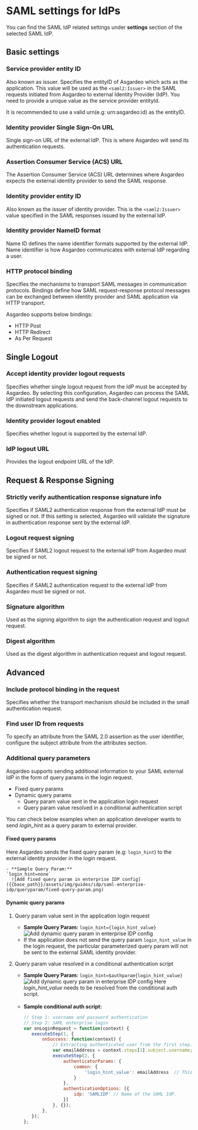# SAML settings for IdPs
You can find the SAML IdP related settings under **settings** section of the selected SAML IdP.

## Basic settings

### Service provider entity ID
Also known as  issuer. Specifies the entityID of Asgardeo which acts as the application. This value will be used as the `<saml2:Issuer>` in the SAML requests initiated from Asgardeo to external Identity Provider (IdP). You need to provide a unique value as the service provider entityId.

It is recommended to use a valid urn(e.g: urn:asgardeo:id) as the entityID.

### Identity provider Single Sign-On URL
Single sign-on URL of the external IdP. This is where Asgardeo will send its authentication requests.

### Assertion Consumer Service (ACS) URL
The Assertion Consumer Service (ACS) URL determines where Asgardeo expects the external identity provider to send the SAML response.

### Identity provider entity ID
Also known as the issuer of identity provider. This is the `<saml2:Issuer>` value specified in the SAML responses issued by the external IdP.

### Identity provider NameID format
Name ID defines the name identifier formats supported by the external IdP. Name identifier is how Asgardeo communicates with external IdP regarding a user.

### HTTP protocol binding
Specifies the mechanisms to transport SAML messages in communication protocols. Bindings define how SAML request-response protocol messages can be exchanged between identity provider and SAML application via HTTP transport.

Asgardeo supports below bindings:
- HTTP Post
- HTTP Redirect
- As Per Request

## Single Logout

### Accept identity provider logout requests
Specifies whether single logout request from the IdP must be accepted by Asgardeo. By selecting this configuration, Asgardeo can process the SAML IdP initiated logout requests and send the back-channel logout requests to the downstream applications.

### Identity provider logout enabled
Specifies whether logout is supported by the external IdP.

### IdP logout URL
Provides the logout endpoint URL of the IdP.

## Request & Response Signing

### Strictly verify authentication response signature info
Specifies if SAML2 authentication response from the external IdP must be signed or not. If this setting is selected, Asgardeo will validate the signature in authentication response sent by the external IdP.

### Logout request signing
Specifies if SAML2 logout request to the external IdP from Asgardeo must be signed or not.

### Authentication request signing
Specifies if SAML2 authentication request to the external IdP from Asgardeo must be signed or not.

### Signature algorithm
Used as the signing algorithm to sign the authentication request and logout request.

### Digest algorithm
Used as the digest algorithm in authentication request and logout request.

## Advanced

### Include protocol binding in the request
Specifies whether the transport mechanism should be included in the small authentication request.

### Find user ID from requests
To specify an attribute from the SAML 2.0 assertion as the user identifier, configure the subject attribute from the attributes section.

### Additional query parameters
Asgardeo supports sending additional information to your SAML external IdP in the form of query params in the login request.
- Fixed query params
- Dynamic query params
  - Query param value sent in the application login request
  - Query param value resolved in a conditional authentication script

You can check below examples when an application developer wants to send _login_hint_ as a query param to external provider.

#### Fixed query params
Here Asgardeo sends the fixed query param (e.g: `login_hint`) to the external identity provider in the login request.
    
    - **Sample Query Param:**
    `login_hint=none`
      ![Add fixed query param in enterprise IDP config]({{base_path}}/assets/img/guides/idp/saml-enterprise-idp/queryparam/fixed-query-param.png)

#### Dynamic query params

1. Query param value sent in the application login request

    - **Sample Query Param:**
       `login_hint={login_hint_value}`
      <br>
    ![Add dynamic query param in enterprise IDP config]({{base_path}}/assets/img/guides/idp/saml-enterprise-idp/queryparam/dynamic_query_param.png)
    - If the application does not send the query param `login_hint_value` in the login request, the particular parameterized query param  will not be sent to the external SAML identity provider.

2. Query param value resolved in a conditional authentication script

   - **Sample Query Param:**
    `login_hint=$authparam{login_hint_value}`
    ![Add dynamic query param in enterprise IDP config]({{base_path}}/assets/img/guides/idp/saml-enterprise-idp/queryparam/dynamic_query_param_from_conditional_auth.png)
    Here _login_hint_value_ needs to be resolved from the conditional auth script.
    <br>  

   - **Sample conditional auth script:**  
       ```js
      // Step 1: username and password authentication  
      // Step 2: SAML enterprise login  
      var onLoginRequest = function(context) {
          executeStep(1, {
              onSuccess: function(context) {
                  // Extracting authenticated user from the first step.
                  var emailAddress = context.steps[1].subject.username;
                  executeStep(2, {
                      authenticatorParams: {
                          common: {
                              'login_hint_value': emailAddress  // This is where we resolve the dynamic query param.
                          }
                      },
                      authenticationOptions: [{
                          idp: 'SAMLIDP' // Name of the SAML IdP.
                      }]
                  }, {});
              },
          });
      };
      ```
      <br>